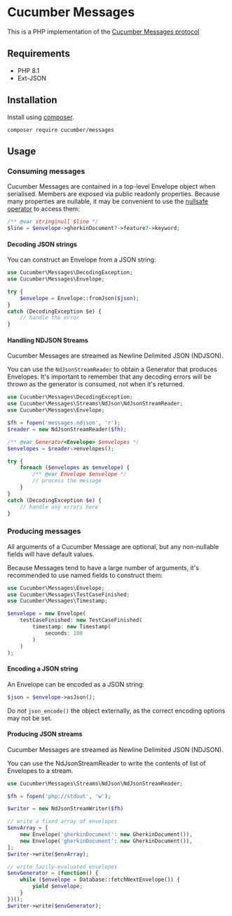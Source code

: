 # Cucumber Messages

This is a PHP implementation of the [Cucumber Messages protocol](https://github.com/cucumber/messages)

## Requirements

* PHP 8.1
* Ext-JSON

## Installation

Install using [composer](https://getcomposer.org).

```shell
composer require cucumber/messages
```

## Usage

### Consuming messages

Cucumber Messages are contained in a top-level Envelope object when serialised. Members are exposed via
public readonly properties. Because many properties are nullable, it may be convenient to use the [nullsafe
operator](https://www.php.net/releases/8.0/en.php#nullsafe-operator) to access them:

```php
/** @var string|null $line */
$line = $envelope->gherkinDocument?->feature?->keyword;
```

#### Decoding JSON strings

You can construct an Envelope from a JSON string:

```php
use Cucumber\Messages\DecodingException;
use Cucumber\Messages\Envelope;

try {
    $envelope = Envelope::fromJson($json);
}
catch (DecodingException $e) {
    // handle the error
}
```

#### Handling NDJSON Streams

Cucumber Messages are streamed as Newline Delimited JSON (NDJSON). 

You can use the `NdJsonStreamReader` to obtain a Generator that produces Envelopes. It's important to remember that any 
decoding errors will be thrown as the generator is consumed, not when it's returned.

```php
use Cucumber\Messages\DecodingException;
use Cucumber\Messages\Streams\NdJson\NdJsonStreamReader;
use Cucumber\Messages\Envelope;

$fh = fopen('messages.ndjson', 'r');
$reader = new NdJsonStreamReader($fh);

/** @var Generator<Envelope> $envelopes */
$envelopes = $reader->envelopes();

try {
    foreach ($envelopes as $envelope) {
        /** @var Envelope $envelope */
        // process the message
    }
}
catch (DecodingException $e) {
    // handle any errors here
}
```

### Producing messages

All arguments of a Cucumber Message are optional, but any non-nullable fields will have default values.

Because Messages tend to have a large number of arguments, it's recommended to use named fields to construct them:

```php
use Cucumber\Messages\Envelope;
use Cucumber\Messages\TestCaseFinished;
use Cucumber\Messages\Timestamp;

$envelope = new Envelope(
    testCaseFinished: new TestCaseFinished(
        timestamp: new Timestamp(
            seconds: 100
        )
    )
);
```

#### Encoding a JSON string

An Envelope can be encoded as a JSON string:

```php
$json = $envelope->asJson();
```

Do _not_ `json_encode()` the object externally, as the correct encoding options may not be set.

#### Producing JSON streams

Cucumber Messages are streamed as Newline Delimited JSON (NDJSON).

You can use the NdJsonStreamReader to write the contents of list of Envelopes to a stream.

```php
use Cucumber\Messages\Streams\NdJson\NdJsonStreamReader;

$fh = fopen('php://stdout', 'w');

$writer = new NdJsonStreamWriter($fh)

// write a fixed array of envelopes
$envArray = [
    new Envelope('gherkinDocument': new GherkinDocument()),
    new Envelope('gherkinDocument': new GherkinDocument()),
];
$writer->write($envArray);

// write lazily-evaluated envelopes
$envGenerator = (function() {
    while ($envelope = Database::fetchNextEnvelope()) {
        yield $envelope;
    }
})();
$writer->write($envGenerator);
```
